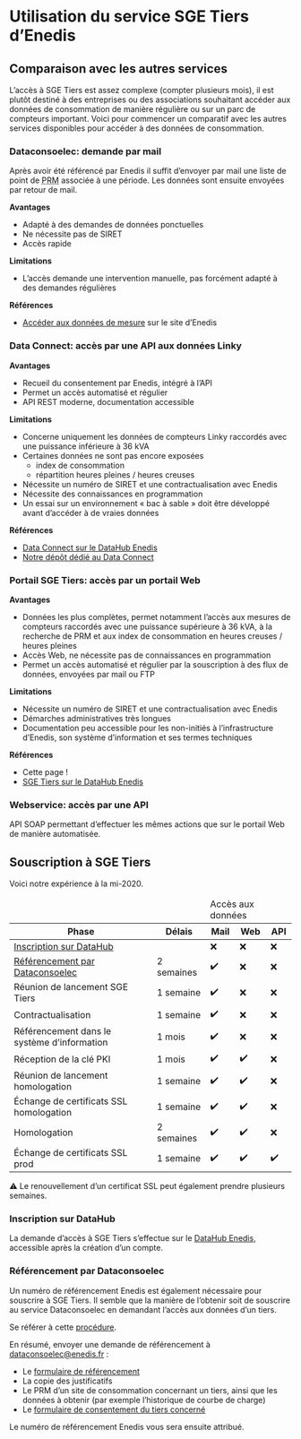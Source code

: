 # Utilisation du service SGE Tiers d’Enedis

## Comparaison avec les autres services

L’accès à SGE Tiers est assez complexe (compter plusieurs mois), il est plutôt destiné à des entreprises ou des associations souhaitant accéder aux données de consommation de manière régulière ou sur un parc de compteurs important. Voici pour commencer un comparatif avec les autres services disponibles pour accéder à des données de consommation.

### Dataconsoelec: demande par mail

Après avoir été référencé par Enedis il suffit d’envoyer par mail une liste de point de <acronym title="Point Référence Mesure, identifiant du compteur">PRM</acronym> associée à une période. Les données sont ensuite envoyées par retour de mail.

**Avantages**

- Adapté à des demandes de données ponctuelles
- Ne nécessite pas de SIRET
- Accès rapide

**Limitations**

- L’accès demande une intervention manuelle, pas forcément adapté à des demandes régulières

**Références**

- [Accéder aux données de mesure](https://www.enedis.fr/acceder-aux-donnees-de-mesure) sur le site d’Enedis

### Data Connect: accès par une API aux données Linky

**Avantages**

- Recueil du consentement par Enedis, intégré à l’API
- Permet un accès automatisé et régulier
- API REST moderne, documentation accessible

**Limitations**

- Concerne uniquement les données de compteurs Linky raccordés avec une puissance inférieure à 36 kVA
- Certaines données ne sont pas encore exposées
  - index de consommation
  - répartition heures pleines / heures creuses
- Nécessite un numéro de SIRET et une contractualisation avec Enedis
- Nécessite des connaissances en programmation
- Un essai sur un environnement « bac à sable » doit être développé avant d’accéder à de vraies données

**Références**

- [Data Connect sur le DataHub Enedis](https://datahub-enedis.fr/data-connect/)
- [Notre dépôt dédié au Data Connect](https://github.com/consometers/data-connect)

### Portail SGE Tiers: accès par un portail Web

**Avantages**

- Données les plus complètes, permet notamment l’accès aux mesures de compteurs raccordés avec une puissance supérieure à 36 kVA, à la recherche de PRM et aux index de consommation en heures creuses / heures pleines
- Accès Web, ne nécessite pas de connaissances en programmation
- Permet un accès automatisé et régulier par la souscription à des flux de données, envoyées par mail ou FTP

**Limitations**

- Nécessite un numéro de SIRET et une contractualisation avec Enedis
- Démarches administratives très longues
- Documentation peu accessible pour les non-initiés à l’infrastructure d’Enedis, son système d’information et ses termes techniques

**Références**

- Cette page !
- [SGE Tiers sur le DataHub Enedis](https://datahub-enedis.fr/sge-tiers/)

### Webservice: accès par une API

API SOAP permettant d’effectuer les mêmes actions que sur le portail Web de manière automatisée.

## Souscription à SGE Tiers

Voici notre expérience à la mi-2020.

<table>
  <thead>
    <tr>
      <td colspan="2"></td>
      <td colspan="3">Accès aux données</td>
    </tr>
    <tr>
      <th>Phase</th>
      <th>Délais</th>
      <th>Mail</th>
      <th>Web</th>
      <th>API</th>
    </tr>
  </thead>
  <tbody>
    <tr>
      <td><a href="#inscription-sur-datahub">Inscription sur DataHub</a></td>
      <td></td>
      <td>❌</td>
      <td>❌</td>
      <td>❌</td>
    </tr>
    <tr>
      <td><a href="#referencement-par-dataconsoelec">Référencement par Dataconsoelec</a></td>
      <td>2 semaines</td>
      <td>✔️</td>
      <td>❌</td>
      <td>❌</td>
    </tr>
    <tr>
      <td>Réunion de lancement SGE Tiers</td>
      <td>1 semaine</td>
      <td>✔️</td>
      <td>❌</td>
      <td>❌</td>
    </tr>
    <tr>
      <td>Contractualisation</td>
      <td>1 semaine</td>
      <td>✔️</td>
      <td>❌</td>
      <td>❌</td>
    </tr>
    <tr>
      <td>Référencement dans le système d’information</td>
      <td>1 mois</td>
      <td>✔️</td>
      <td>❌</td>
      <td>❌</td>
    </tr>
    <tr>
      <td>Réception de la clé PKI</td>
      <td>1 mois</td>
      <td>✔️</td>
      <td>✔️</td>
      <td>❌</td>
    </tr>
    <tr>
      <td>Réunion de lancement homologation</td>
      <td>1 semaine</td>
      <td>✔️</td>
      <td>✔️</td>
      <td>❌</td>
    </tr>
    <tr>
      <td>Échange de certificats SSL homologation</td>
      <td>1 semaine</td>
      <td>✔️</td>
      <td>✔️</td>
      <td>❌</td>
    </tr>
    <tr>
      <td>Homologation</td>
      <td>2 semaines</td>
      <td>✔️</td>
      <td>✔️</td>
      <td>❌</td>
    </tr>
    <tr>
      <td>Échange de certificats SSL prod</td>
      <td>1 semaine</td>
      <td>✔️</td>
      <td>✔️</td>
      <td>✔️</td>
    </tr>
  </tbody>
</table>

⚠️ Le renouvellement d’un certificat SSL peut également prendre plusieurs semaines.

### Inscription sur DataHub

La demande d’accès à SGE Tiers s’effectue sur le [DataHub Enedis](https://datahub-enedis.fr/), accessible après la création d’un compte.

### Référencement par Dataconsoelec

Un numéro de référencement Enedis est également nécessaire pour souscrire à SGE Tiers. Il semble que la manière de l’obtenir soit de souscrire au service Dataconsoelec en demandant l’accès aux données d’un tiers.

Se référer à cette [procédure][dataconsoelec-procedure].

En résumé, envoyer une demande de référencement à <dataconsoelec@enedis.fr> :
- Le [formulaire de référencement][dataconsoelec-referencement]
- La copie des justificatifs
- Le PRM d’un site de consommation concernant un tiers, ainsi que les données à obtenir (par exemple l’historique de courbe de charge)
- Le [formulaire de consentement du tiers concerné][dataconsoelec-autorisation]

Le numéro de référencement Enedis vous sera ensuite attribué.

[dataconsoelec-procedure]: https://www.enedis.fr/sites/default/files/Enedis-OPE-CF_08E.pdf "Procédure de communication à un client ou à un tiers autorisé de données relatives à un site de consommation raccordé au sréseau public de distribution géré par Enedi[s"

[dataconsoelec-referencement]: https://www.enedis.fr/sites/default/files/Enedis_Demande_de_referencement_tiers_autorise.pdf "Demande de référencement d’un tiers pour la communication des données de site(s) de consommation raccordé(s) au réseau public de distribution"

[dataconsoelec-autorisation]: https://www.enedis.fr/sites/default/files/Enedis_Modele_Autorisation_individuelle_client.pdf "Modèle d’autorisation de communication à un tiers des données d’un ou plusieurs sites de consommations raccordés au réseau public de distribution"